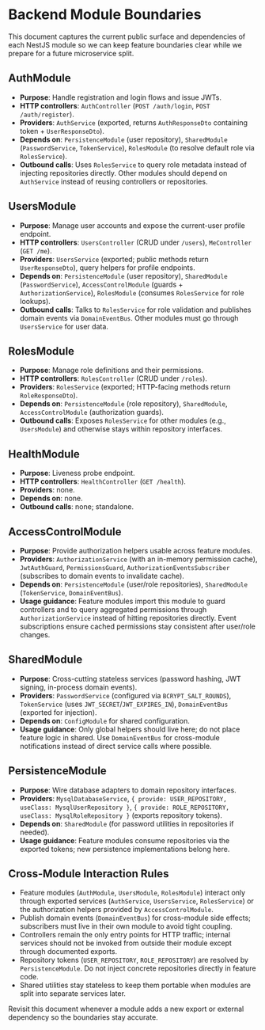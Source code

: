 # Backend Module Boundaries

This document captures the current public surface and dependencies of each NestJS module so we can keep feature boundaries clear while we prepare for a future microservice split.

## AuthModule
- **Purpose**: Handle registration and login flows and issue JWTs.
- **HTTP controllers**: `AuthController` (`POST /auth/login`, `POST /auth/register`).
- **Providers**: `AuthService` (exported, returns `AuthResponseDto` containing token + `UserResponseDto`).
- **Depends on**: `PersistenceModule` (user repository), `SharedModule` (`PasswordService`, `TokenService`), `RolesModule` (to resolve default role via `RolesService`).
- **Outbound calls**: Uses `RolesService` to query role metadata instead of injecting repositories directly. Other modules should depend on `AuthService` instead of reusing controllers or repositories.

## UsersModule
- **Purpose**: Manage user accounts and expose the current-user profile endpoint.
- **HTTP controllers**: `UsersController` (CRUD under `/users`), `MeController` (`GET /me`).
- **Providers**: `UsersService` (exported; public methods return `UserResponseDto`), query helpers for profile endpoints.
- **Depends on**: `PersistenceModule` (user repository), `SharedModule` (`PasswordService`), `AccessControlModule` (guards + `AuthorizationService`), `RolesModule` (consumes `RolesService` for role lookups).
- **Outbound calls**: Talks to `RolesService` for role validation and publishes domain events via `DomainEventBus`. Other modules must go through `UsersService` for user data.

## RolesModule
- **Purpose**: Manage role definitions and their permissions.
- **HTTP controllers**: `RolesController` (CRUD under `/roles`).
- **Providers**: `RolesService` (exported; HTTP-facing methods return `RoleResponseDto`).
- **Depends on**: `PersistenceModule` (role repository), `SharedModule`, `AccessControlModule` (authorization guards).
- **Outbound calls**: Exposes `RolesService` for other modules (e.g., `UsersModule`) and otherwise stays within repository interfaces.

## HealthModule
- **Purpose**: Liveness probe endpoint.
- **HTTP controllers**: `HealthController` (`GET /health`).
- **Providers**: none.
- **Depends on**: none.
- **Outbound calls**: none; standalone.

## AccessControlModule
- **Purpose**: Provide authorization helpers usable across feature modules.
- **Providers**: `AuthorizationService` (with an in-memory permission cache), `JwtAuthGuard`, `PermissionsGuard`, `AuthorizationEventsSubscriber` (subscribes to domain events to invalidate cache).
- **Depends on**: `PersistenceModule` (user/role repositories), `SharedModule` (`TokenService`, `DomainEventBus`).
- **Usage guidance**: Feature modules import this module to guard controllers and to query aggregated permissions through `AuthorizationService` instead of hitting repositories directly. Event subscriptions ensure cached permissions stay consistent after user/role changes.

## SharedModule
- **Purpose**: Cross-cutting stateless services (password hashing, JWT signing, in-process domain events).
- **Providers**: `PasswordService` (configured via `BCRYPT_SALT_ROUNDS`), `TokenService` (uses `JWT_SECRET`/`JWT_EXPIRES_IN`), `DomainEventBus` (exported for injection).
- **Depends on**: `ConfigModule` for shared configuration.
- **Usage guidance**: Only global helpers should live here; do not place feature logic in shared. Use `DomainEventBus` for cross-module notifications instead of direct service calls where possible.

## PersistenceModule
- **Purpose**: Wire database adapters to domain repository interfaces.
- **Providers**: `MysqlDatabaseService`, `{ provide: USER_REPOSITORY, useClass: MysqlUserRepository }`, `{ provide: ROLE_REPOSITORY, useClass: MysqlRoleRepository }` (exports repository tokens).
- **Depends on**: `SharedModule` (for password utilities in repositories if needed).
- **Usage guidance**: Feature modules consume repositories via the exported tokens; new persistence implementations belong here.

## Cross-Module Interaction Rules
- Feature modules (`AuthModule`, `UsersModule`, `RolesModule`) interact only through exported services (`AuthService`, `UsersService`, `RolesService`) or the authorization helpers provided by `AccessControlModule`.
- Publish domain events (`DomainEventBus`) for cross-module side effects; subscribers must live in their own module to avoid tight coupling.
- Controllers remain the only entry points for HTTP traffic; internal services should not be invoked from outside their module except through documented exports.
- Repository tokens (`USER_REPOSITORY`, `ROLE_REPOSITORY`) are resolved by `PersistenceModule`. Do not inject concrete repositories directly in feature code.
- Shared utilities stay stateless to keep them portable when modules are split into separate services later.

Revisit this document whenever a module adds a new export or external dependency so the boundaries stay accurate.
